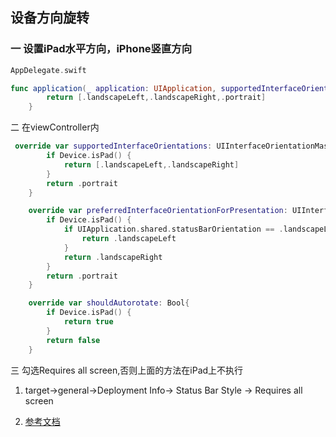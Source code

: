 ## 设备方向旋转

### 一 设置iPad水平方向，iPhone竖直方向

```swift
AppDelegate.swift

func application(_ application: UIApplication, supportedInterfaceOrientationsFor window: UIWindow?) -> UIInterfaceOrientationMask {
        return [.landscapeLeft,.landscapeRight,.portrait]
    }
```



二 在viewController内

```swift
 override var supportedInterfaceOrientations: UIInterfaceOrientationMask{
        if Device.isPad() {
            return [.landscapeLeft,.landscapeRight]
        }
        return .portrait
    }

    override var preferredInterfaceOrientationForPresentation: UIInterfaceOrientation {
        if Device.isPad() {
            if UIApplication.shared.statusBarOrientation == .landscapeLeft {
                return .landscapeLeft
            }
            return .landscapeRight
        }
        return .portrait
    }

    override var shouldAutorotate: Bool{
        if Device.isPad() {
            return true
        }
        return false
    }
```

三 勾选Requires all screen,否则上面的方法在iPad上不执行

1. target->general->Deployment Info-> Status Bar Style -> Requires all screen

2. [参考文档](https://blog.csdn.net/weixin_33862188/article/details/87442973)